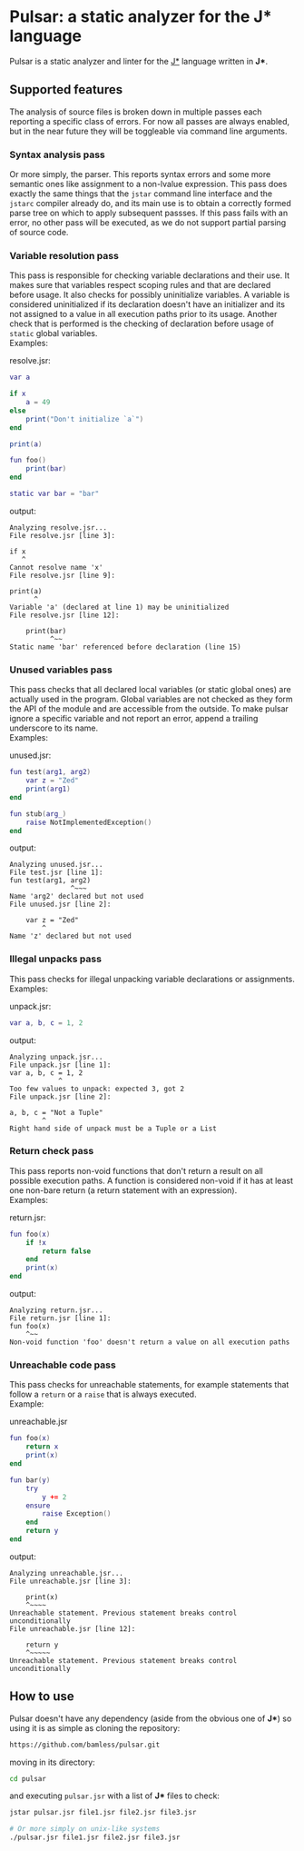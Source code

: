 # Pulsar: a static analyzer for the J* language

Pulsar is a static analyzer and linter for the [J*](https://github.com/bamless/jstar) language
written in **J\***.

## Supported features

The analysis of source files is broken down in multiple passes each reporting a specific class of
errors. For now all passes are always enabled, but in the near future they will be toggleable via
command line arguments.

### Syntax analysis pass
Or more simply, the parser. This reports syntax errors and some more semantic ones like assignment 
to a non-lvalue expression. This pass does exactly the same things that the `jstar` command line
interface and the `jstarc` compiler already do, and its main use is to obtain a correctly formed
parse tree on which to apply subsequent passses. If this pass fails with an error, no other pass
will be executed, as we do not support partial parsing of source code.

### Variable resolution pass
This pass is responsible for checking variable declarations and their use. It makes sure that
variables respect scoping rules and that are declared before usage. It also checks for possibly
uninitialize variables. A variable is considered uninitialized if its declaration doesn't have an initializer and its not assigned to a value in all execution paths prior to its usage.
Another check that is performed is the checking of declaration before usage of `static` global
variables.  
Examples:

resolve.jsr:
```lua
var a

if x
    a = 49
else
    print("Don't initialize `a`")
end

print(a)

fun foo()
    print(bar)
end

static var bar = "bar"
```
output:
```
Analyzing resolve.jsr...
File resolve.jsr [line 3]:

if x
   ^
Cannot resolve name 'x'
File resolve.jsr [line 9]:

print(a)
      ^
Variable 'a' (declared at line 1) may be uninitialized
File resolve.jsr [line 12]:

    print(bar)
          ^~~
Static name 'bar' referenced before declaration (line 15)
```

### Unused variables pass
This pass checks that all declared local variables (or static global ones) are actually used in the
program. Global variables are not checked as they form the API of the module and are accessible from
the outside. To make pulsar ignore a specific variable and not report an error, append a trailing 
underscore to its name.  
Examples:

unused.jsr:
```lua
fun test(arg1, arg2)
    var z = "Zed"
    print(arg1)
end

fun stub(arg_)
    raise NotImplementedException()
end
```
output:
```
Analyzing unused.jsr...
File test.jsr [line 1]:
fun test(arg1, arg2)
               ^~~~
Name 'arg2' declared but not used
File unused.jsr [line 2]:

    var z = "Zed"
        ^
Name 'z' declared but not used
```

### Illegal unpacks pass
This pass checks for illegal unpacking variable declarations or assignments.  
Examples:

unpack.jsr:
```lua
var a, b, c = 1, 2
```
output:
```
Analyzing unpack.jsr...
File unpack.jsr [line 1]:
var a, b, c = 1, 2
            ^
Too few values to unpack: expected 3, got 2
File unpack.jsr [line 2]:

a, b, c = "Not a Tuple"
        ^
Right hand side of unpack must be a Tuple or a List
```

### Return check pass
This pass reports non-void functions that don't return a result on all possible execution paths. A
function is considered non-void if it has at least one non-bare return (a return statement with an
expression).  
Examples:

return.jsr:
```lua
fun foo(x)
    if !x
        return false
    end
    print(x)
end
```
output:
```
Analyzing return.jsr...
File return.jsr [line 1]:
fun foo(x)
    ^~~
Non-void function 'foo' doesn't return a value on all execution paths
```

### Unreachable code pass
This pass checks for unreachable statements, for example statements that follow a `return` or a
`raise` that is always executed.  
Example:

unreachable.jsr
```lua
fun foo(x)
    return x
    print(x)
end

fun bar(y)
    try
        y += 2
    ensure
        raise Exception()
    end
    return y
end
```
output:
```
Analyzing unreachable.jsr...
File unreachable.jsr [line 3]:

    print(x)
    ^~~~~
Unreachable statement. Previous statement breaks control unconditionally
File unreachable.jsr [line 12]:

    return y
    ^~~~~~
Unreachable statement. Previous statement breaks control unconditionally
```

## How to use

Pulsar doesn't have any dependency (aside from the obvious one of **J\***) so using it is as simple
as cloning the repository:
```bash
https://github.com/bamless/pulsar.git
```
moving in its directory:
```bash
cd pulsar
```
and executing `pulsar.jsr` with a list of **J\*** files to check:
```bash
jstar pulsar.jsr file1.jsr file2.jsr file3.jsr

# Or more simply on unix-like systems
./pulsar.jsr file1.jsr file2.jsr file3.jsr
```